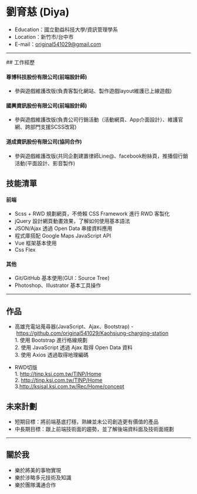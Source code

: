 # 劉育慈 (Diya) #
* Education：國立勤益科技大學/資訊管理學系
* Location：新竹市/台中市
* E-mail：original541029@gmail.com
<hr>
## 工作經歷

#### 尊博科技股份有限公司(前端設計師)

 * 參與遊戲維護改版(負責客製化網站、製作遊戲layout維護已上線遊戲)
 
#### 國興資訊股份有限公司(前端設計師)

 * 參與遊戲維護改版(負責公司行銷活動（活動網頁、App介面設計）、維護官網、跨部門支援SCSS改寫)
 
#### 道成資訊股份有限公司(協同合作)

 * 參與遊戲維護改版(共同企劃建置律師Line@、facebook粉絲頁，推播個行銷活動(平面設計、影音製作)
 
## 技能清單

#### 前端

 * Scss + RWD 規劃網頁，不倚賴 CSS Framework 進行 RWD 客製化
 * jQuery 設計網頁動畫效果，了解如何使用基本語法
 * JSON/Ajax 透過 Open Data 串接資料應用 
 * 程式庫搭配 Google Maps JavaScript API 
 * Vue 框架基本使用
 * Css Flex
  
#### 其他
 * Git/GitHub 基本使用(GUI：Source Tree)
 * Photoshop、Illustrator 基本工具操作
 
<hr>

## 作品
  
* 高雄充電站蒐尋器(JavaScript、Ajax、Bootstrap) -  https://github.com/original541029/Kaohsiung-charging-station
  </br>1. 使用 Bootstrap 進行格線規劃
  </br>2. 使用 JavaScript 透過 Ajax 取得 Open Data 資料
  </br>3. 使用 Axios 透過取得地理編碼   
   
* RWD切版
   </br>1. http://tinp.ksi.com.tw/TINP/Home
   </br>2. http://tinp.ksi.com.tw/TINP/Home
   </br>3.http://ksisal.ksi.com.tw/Rec/Home/concept


## 未來計劃
 * 短期目標：將前端基底打穩，熟練並未公司創造更有價值的產品
 * 中長期目標：跟上前端技術面的趨勢，並了解後端資料面及技術面規劃

<hr>

## 關於我

 * 樂於將美的事物實現
 * 樂於涉略多元技術及知識
 * 樂於團隊溝通合作

